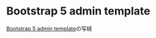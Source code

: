 # Bootstrap 5 admin template
[Bootstrap 5 admin template](https://mdbootstrap.com/snippets/standard/mdbootstrap/2897359)の写経
